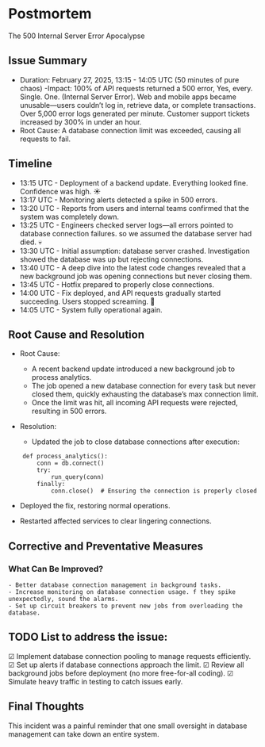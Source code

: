 # Postmortem
The 500 Internal Server Error Apocalypse
## Issue Summary

   - Duration: February 27, 2025, 13:15 - 14:05 UTC (50 minutes of pure chaos)
    -Impact:
        100% of API requests returned a 500 error, Yes, every. Single. One. (Internal Server Error).
        Web and mobile apps became unusable—users couldn’t log in, retrieve data, or complete transactions.
        Over 5,000 error logs generated per minute.
        Customer support tickets increased by 300% in under an hour.
   - Root Cause:
    A database connection limit was exceeded, causing all requests to fail.

## Timeline

   - 13:15 UTC - Deployment of a backend update. Everything looked fine. Confidence was high. ☀️  
   - 13:17 UTC - Monitoring alerts detected a spike in 500 errors.  
   - 13:20 UTC - Reports from users and internal teams confirmed that the system was completely down.  
   - 13:25 UTC - Engineers checked server logs—all errors pointed to database connection failures. so we assumed the database server had died. 💀  
   - 13:30 UTC - Initial assumption: database server crashed. Investigation showed the database was up but rejecting connections.  
   - 13:40 UTC - A deep dive into the latest code changes revealed that a new background job was opening connections but never closing them.  
   - 13:45 UTC - Hotfix prepared to properly close connections.  
   - 14:00 UTC - Fix deployed, and API requests gradually started succeeding. Users stopped screaming. 🎉  
   - 14:05 UTC - System fully operational again.  

## Root Cause and Resolution
- Root Cause:

   - A recent backend update introduced a new background job to process analytics.
   - The job opened a new database connection for every task but never closed them, quickly exhausting the database’s max connection limit.
   - Once the limit was hit, all incoming API requests were rejected, resulting in 500 errors.

- Resolution:

   - Updated the job to close database connections after execution:  
```
    def process_analytics():
        conn = db.connect()
        try:
            run_query(conn)
        finally:
            conn.close()  # Ensuring the connection is properly closed  
```  
   - Deployed the fix, restoring normal operations.  

   - Restarted affected services to clear lingering connections.  

## Corrective and Preventative Measures
### What Can Be Improved?  

    - Better database connection management in background tasks.
    - Increase monitoring on database connection usage. f they spike unexpectedly, sound the alarms.
    - Set up circuit breakers to prevent new jobs from overloading the database.

## TODO List to address the issue:

☑ Implement database connection pooling to manage requests efficiently.
☑ Set up alerts if database connections approach the limit.
☑ Review all background jobs before deployment (no more free-for-all coding).
☑ Simulate heavy traffic in testing to catch issues early.

## Final Thoughts

This incident was a painful reminder that one small oversight in database management can take down an entire system.